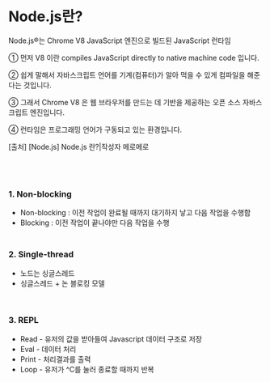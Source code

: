 # Node.js란?

Node.js®는 Chrome V8 JavaScript 엔진으로 빌드된 JavaScript 런타임

① 먼저 V8 이란 compiles JavaScript directly to native machine code 입니다.

② 쉽게 말해서 자바스크립트 언어를 기계(컴퓨터)가 알아 먹을 수 있게 컴파일을 해준다는 것입니다.

③ 그래서 Chrome V8 은 웹 브라우저를 만드는 데 기반을 제공하는 오픈 소스 자바스크립트 엔진입니다.

④ 런타임은 프로그래밍 언어가 구동되고 있는 환경입니다.

[출처] [Node.js] Node.js 란?|작성자 메로메로

<br/>

### <br/>	1. Non-blocking

- Non-blocking : 이전 작업이 완료될 때까지 대기하지 낳고 다음 작업을 수행함
- Blocking : 이전 작업이 끝나야만 다음 작업을 수행

### <br/>	2. Single-thread

- 노드는 싱글스레드
- 싱글스레드 + 논 블로킹 모델

<br/>

### 	3. REPL

- Read - 유저의 값을 받아들여 Javascript 데이터 구조로 저장
- Eval - 데이터 처리
- Print - 처리결과를 출력
- Loop - 유저가 ^C를 눌러 종료할 때까지 반복

